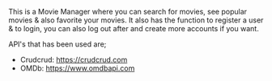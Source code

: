 This is a Movie Manager where you can search for movies, see popular movies & also favorite your movies.
It also has the function to register a user & to login, you can also log out after and create more accounts if you want.

API's that has been used are;
- Crudcrud: https://crudcrud.com
- OMDb: https://www.omdbapi.com
